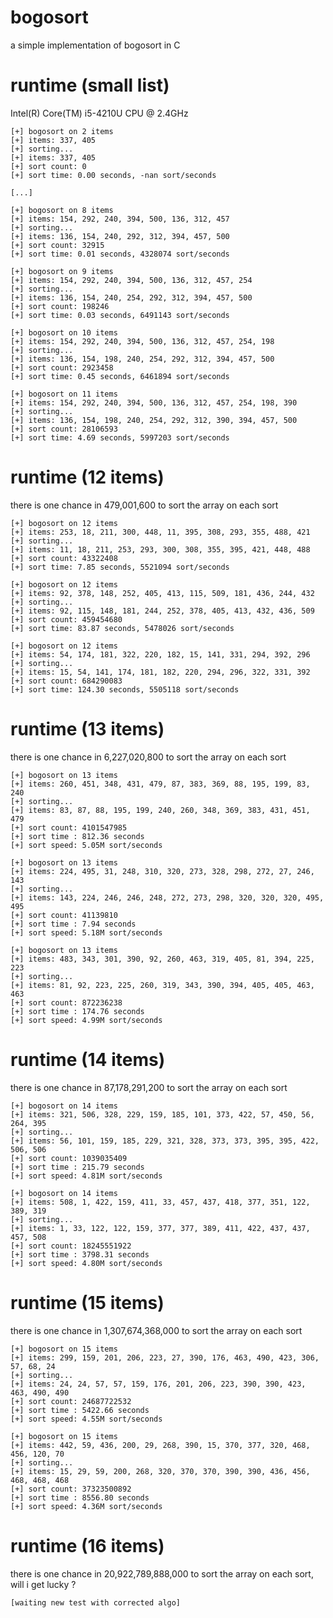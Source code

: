 # bogosort

a simple implementation of bogosort in C

# runtime (small list)

Intel(R) Core(TM) i5-4210U CPU @ 2.4GHz

	[+] bogosort on 2 items
	[+] items: 337, 405
	[+] sorting...
	[+] items: 337, 405
	[+] sort count: 0
	[+] sort time: 0.00 seconds, -nan sort/seconds

	[...]
	
	[+] bogosort on 8 items
	[+] items: 154, 292, 240, 394, 500, 136, 312, 457
	[+] sorting...
	[+] items: 136, 154, 240, 292, 312, 394, 457, 500
	[+] sort count: 32915
	[+] sort time: 0.01 seconds, 4328074 sort/seconds
	
	[+] bogosort on 9 items
	[+] items: 154, 292, 240, 394, 500, 136, 312, 457, 254
	[+] sorting...
	[+] items: 136, 154, 240, 254, 292, 312, 394, 457, 500
	[+] sort count: 198246
	[+] sort time: 0.03 seconds, 6491143 sort/seconds
	
	[+] bogosort on 10 items
	[+] items: 154, 292, 240, 394, 500, 136, 312, 457, 254, 198
	[+] sorting...
	[+] items: 136, 154, 198, 240, 254, 292, 312, 394, 457, 500
	[+] sort count: 2923458
	[+] sort time: 0.45 seconds, 6461894 sort/seconds
	
	[+] bogosort on 11 items
	[+] items: 154, 292, 240, 394, 500, 136, 312, 457, 254, 198, 390
	[+] sorting...
	[+] items: 136, 154, 198, 240, 254, 292, 312, 390, 394, 457, 500
	[+] sort count: 28106593
	[+] sort time: 4.69 seconds, 5997203 sort/seconds

# runtime (12 items)

there is one chance in 479,001,600 to sort the array on each sort

	[+] bogosort on 12 items
	[+] items: 253, 18, 211, 300, 448, 11, 395, 308, 293, 355, 488, 421
	[+] sorting...
	[+] items: 11, 18, 211, 253, 293, 300, 308, 355, 395, 421, 448, 488
	[+] sort count: 43322408
	[+] sort time: 7.85 seconds, 5521094 sort/seconds

	[+] bogosort on 12 items
	[+] items: 92, 378, 148, 252, 405, 413, 115, 509, 181, 436, 244, 432
	[+] sorting...
	[+] items: 92, 115, 148, 181, 244, 252, 378, 405, 413, 432, 436, 509
	[+] sort count: 459454680
	[+] sort time: 83.87 seconds, 5478026 sort/seconds
	
	[+] bogosort on 12 items
	[+] items: 54, 174, 181, 322, 220, 182, 15, 141, 331, 294, 392, 296
	[+] sorting...
	[+] items: 15, 54, 141, 174, 181, 182, 220, 294, 296, 322, 331, 392
	[+] sort count: 684290083
	[+] sort time: 124.30 seconds, 5505118 sort/seconds

# runtime (13 items)

there is one chance in 6,227,020,800 to sort the array on each sort

	[+] bogosort on 13 items
	[+] items: 260, 451, 348, 431, 479, 87, 383, 369, 88, 195, 199, 83, 240
	[+] sorting...
	[+] items: 83, 87, 88, 195, 199, 240, 260, 348, 369, 383, 431, 451, 479
	[+] sort count: 4101547985
	[+] sort time : 812.36 seconds
	[+] sort speed: 5.05M sort/seconds

	[+] bogosort on 13 items
	[+] items: 224, 495, 31, 248, 310, 320, 273, 328, 298, 272, 27, 246, 143
	[+] sorting...
	[+] items: 143, 224, 246, 246, 248, 272, 273, 298, 320, 320, 320, 495, 495
	[+] sort count: 41139810
	[+] sort time : 7.94 seconds
	[+] sort speed: 5.18M sort/seconds
	
	[+] bogosort on 13 items
	[+] items: 483, 343, 301, 390, 92, 260, 463, 319, 405, 81, 394, 225, 223
	[+] sorting...
	[+] items: 81, 92, 223, 225, 260, 319, 343, 390, 394, 405, 405, 463, 463
	[+] sort count: 872236238
	[+] sort time : 174.76 seconds
	[+] sort speed: 4.99M sort/seconds

# runtime (14 items)

there is one chance in 87,178,291,200 to sort the array on each sort
	
	[+] bogosort on 14 items
	[+] items: 321, 506, 328, 229, 159, 185, 101, 373, 422, 57, 450, 56, 264, 395
	[+] sorting...
	[+] items: 56, 101, 159, 185, 229, 321, 328, 373, 373, 395, 395, 422, 506, 506
	[+] sort count: 1039035409
	[+] sort time : 215.79 seconds
	[+] sort speed: 4.81M sort/seconds

	[+] bogosort on 14 items
	[+] items: 508, 1, 422, 159, 411, 33, 457, 437, 418, 377, 351, 122, 389, 319
	[+] sorting...
	[+] items: 1, 33, 122, 122, 159, 377, 377, 389, 411, 422, 437, 437, 457, 508
	[+] sort count: 18245551922
	[+] sort time : 3798.31 seconds
	[+] sort speed: 4.80M sort/seconds


# runtime (15 items)

there is one chance in 1,307,674,368,000 to sort the array on each sort

	[+] bogosort on 15 items
	[+] items: 299, 159, 201, 206, 223, 27, 390, 176, 463, 490, 423, 306, 57, 68, 24
	[+] sorting...
	[+] items: 24, 24, 57, 57, 159, 176, 201, 206, 223, 390, 390, 423, 463, 490, 490
	[+] sort count: 24687722532
	[+] sort time : 5422.66 seconds
	[+] sort speed: 4.55M sort/seconds
	
	[+] bogosort on 15 items
	[+] items: 442, 59, 436, 200, 29, 268, 390, 15, 370, 377, 320, 468, 456, 120, 70
	[+] sorting...
	[+] items: 15, 29, 59, 200, 268, 320, 370, 370, 390, 390, 436, 456, 468, 468, 468
	[+] sort count: 37323500892
	[+] sort time : 8556.80 seconds
	[+] sort speed: 4.36M sort/seconds



# runtime (16 items)

there is one chance in 20,922,789,888,000 to sort the array on each sort, will i get lucky ?
	
	[waiting new test with corrected algo]
